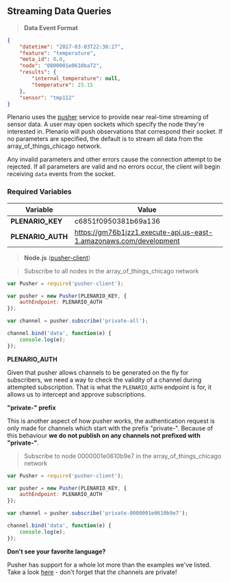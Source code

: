 ## Streaming Data Queries

> **Data Event Format**

```json
{
    "datetime": "2017-03-03T22:38:27", 
    "feature": "temperature", 
    "meta_id": 0.0, 
    "node": "0000001e0610ba72", 
    "results": {
        "internal_temperature": null, 
        "temperature": 23.15
    }, 
    "sensor": "tmp112"
}
```

Plenario uses the [pusher](https://github.com/socketio/socket.io-protocol) 
service to provide near real-time streaming of sensor data. A user may open 
sockets which specify the node they're interested in. Plenario will push 
observations that correspond their socket. If no parameters are specified, 
the default is to stream all data from the array_of_things_chicago network.

Any invalid parameters and other errors cause the connection attempt to be
rejected. If all parameters are valid and no errors occur, the client will 
begin receiving `data` events from the socket.

### Required Variables

| **Variable**      | **Value**                                                          |
| ----------------- | ------------------------------------------------------------------ |
| **PLENARIO_KEY**  | c6851f0950381b69a136                                               |
| **PLENARIO_AUTH** | https://gm76b1jzz1.execute-api.us-east-1.amazonaws.com/development |


> **Node.js** ([pusher-client](https://www.npmjs.com/package/pusher-client))

> Subscribe to all nodes in the array_of_things_chicago network

```javascript
var Pusher = require('pusher-client');

var pusher = new Pusher(PLENARIO_KEY, { 
    authEndpoint: PLENARIO_AUTH 
});

var channel = pusher.subscribe('private-all');

channel.bind('data', function(e) {
    console.log(e);
});
```

**PLENARIO_AUTH** 

Given that pusher allows channels to be generated on the fly for subscribers,
we need a way to check the validity of a channel during attempted subscription.
That is what the `PLENARIO_AUTH` endpoint is for, it allows us to intercept and
approve subscriptions.

**"private-" prefix**

This is another aspect of how pusher works, the authentication request is only
made for channels which start with the prefix "private-". Because of this
behaviour **we do not publish on any channels not prefixed with "private-"**.


> Subscribe to node 0000001e0610b9e7 in the array_of_things_chicago network

```javascript
var Pusher = require('pusher-client');

var pusher = new Pusher(PLENARIO_KEY, { 
    authEndpoint: PLENARIO_AUTH 
});

var channel = pusher.subscribe('private-0000001e0610b9e7');

channel.bind('data', function(e) {
    console.log(e);
});
```

**Don't see your favorite language?**

Pusher has support for a whole lot more than the examples we've listed. Take
a look [here](https://pusher.com/docs/libraries) - don't forget that the
channels are private!